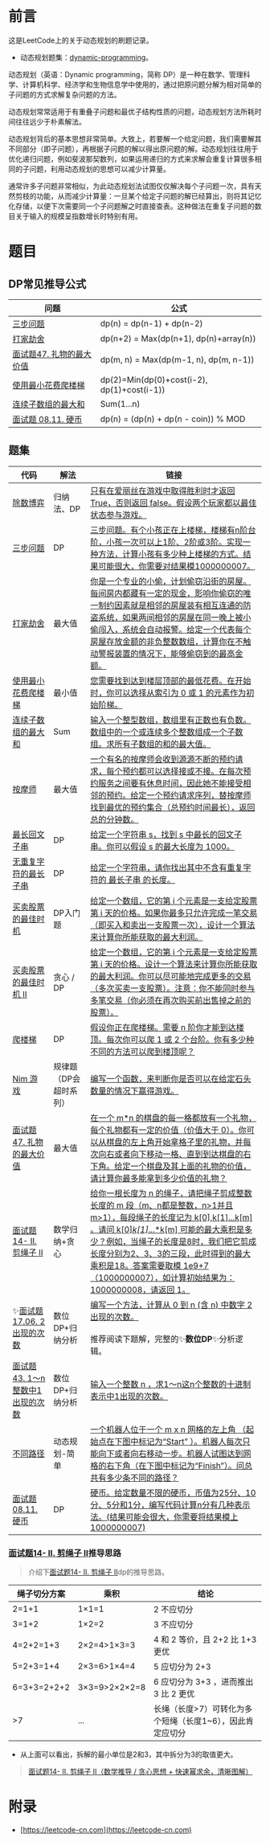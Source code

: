 # 前言

这是LeetCode上的关于动态规划的刷题记录。

 - 动态规划题集：[dynamic-programming](https://leetcode-cn.com/tag/dynamic-programming/)。

动态规划（英语：Dynamic programming，简称 DP）是一种在数学、管理科学、计算机科学、经济学和生物信息学中使用的，通过把原问题分解为相对简单的子问题的方式求解复杂问题的方法。

动态规划常常适用于有重叠子问题和最优子结构性质的问题，动态规划方法所耗时间往往远少于朴素解法。

动态规划背后的基本思想非常简单。大致上，若要解一个给定问题，我们需要解其不同部分（即子问题），再根据子问题的解以得出原问题的解。动态规划往往用于优化递归问题，例如斐波那契数列，如果运用递归的方式来求解会重复计算很多相同的子问题，利用动态规划的思想可以减少计算量。

通常许多子问题非常相似，为此动态规划法试图仅仅解决每个子问题一次，具有天然剪枝的功能，从而减少计算量：一旦某个给定子问题的解已经算出，则将其记忆化存储，以便下次需要同一个子问题解之时直接查表。这种做法在重复子问题的数目关于输入的规模呈指数增长时特别有用。


# 题目

## DP常见推导公式

| 问题 | 公式 |
| ---- | ---- |
| [三步问题](WaysToStep.java) | dp(n) = dp(n-1) + dp(n-2) |
| [打家劫舍](Rob.java) | dp(n+2) = Max(dp(n+1), dp(n)+array(n)) |
| [面试题47. 礼物的最大价值](MaxValue.java) | dp(m, n) = Max(dp(m-1, n), dp(m, n-1)) |
| [使用最小花费爬楼梯](MinCostClimbingStairs.java) | dp(2)=Min(dp(0)+cost(i-2), dp(1)+cost(i-1)) |
| [连续子数组的最大和](MaxSubArray.java) | Sum(1...n) |
| [面试题 08.11. 硬币](WaysToChange.java) | dp(n) = (dp(n) + dp(n - coin)) % MOD |

## 题集

| 代码 | 解法 | 链接 |
| ---- | ---- | ---- |
| [除数博弈](DivisorGame.java) |  归纳法、DP | [只有在爱丽丝在游戏中取得胜利时才返回 True，否则返回 false。假设两个玩家都以最佳状态参与游戏。](https://leetcode-cn.com/problems/divisor-game/) |
| [三步问题](WaysToStep.java) |  DP  | [三步问题。有个小孩正在上楼梯，楼梯有n阶台阶，小孩一次可以上1阶、2阶或3阶。实现一种方法，计算小孩有多少种上楼梯的方式。结果可能很大，你需要对结果模1000000007。](https://leetcode-cn.com/problems/three-steps-problem-lcci/) |
| [打家劫舍](Rob.java) | 最大值 | [你是一个专业的小偷，计划偷窃沿街的房屋。每间房内都藏有一定的现金，影响你偷窃的唯一制约因素就是相邻的房屋装有相互连通的防盗系统，如果两间相邻的房屋在同一晚上被小偷闯入，系统会自动报警。给定一个代表每个房屋存放金额的非负整数数组，计算你在不触动警报装置的情况下，能够偷窃到的最高金额。](https://leetcode-cn.com/problems/house-robber/) |
| [使用最小花费爬楼梯](MinCostClimbingStairs.java) |  最小值 | [您需要找到达到楼层顶部的最低花费。在开始时，你可以选择从索引为 0 或 1 的元素作为初始阶梯。](https://leetcode-cn.com/problems/min-cost-climbing-stairs/) |
| [连续子数组的最大和](MaxSubArray.java) | Sum | [输入一个整型数组，数组里有正数也有负数。数组中的一个或连续多个整数组成一个子数组。求所有子数组的和的最大值。](https://leetcode-cn.com/problems/lian-xu-zi-shu-zu-de-zui-da-he-lcof/) |
| [按摩师](Massage.java) | 最大值 | [一个有名的按摩师会收到源源不断的预约请求，每个预约都可以选择接或不接。在每次预约服务之间要有休息时间，因此她不能接受相邻的预约。给定一个预约请求序列，替按摩师找到最优的预约集合（总预约时间最长），返回总的分钟数。](https://leetcode-cn.com/problems/the-masseuse-lcci/) |
| [最长回文子串](LongestPalindrome.java) | DP | [给定一个字符串 s，找到 s 中最长的回文子串。你可以假设 s 的最大长度为 1000。](https://leetcode-cn.com/problems/longest-palindromic-substring/) |
| [无重复字符的最长子串](LengthOfLongestSubstring.java) | DP | [给定一个字符串，请你找出其中不含有重复字符的 最长子串 的长度。](https://leetcode-cn.com/problems/longest-substring-without-repeating-characters/) |
| [买卖股票的最佳时机](MaxProfit.java) | DP入门题 | [给定一个数组，它的第 i 个元素是一支给定股票第 i 天的价格。如果你最多只允许完成一笔交易（即买入和卖出一支股票一次），设计一个算法来计算你所能获取的最大利润。](https://leetcode-cn.com/problems/best-time-to-buy-and-sell-stock/) |
| [买卖股票的最佳时机 II](MaxProfit2.java) | 贪心 / DP  | [给定一个数组，它的第 i 个元素是一支给定股票第 i 天的价格。设计一个算法来计算你所能获取的最大利润。你可以尽可能地完成更多的交易（多次买卖一支股票）。注意：你不能同时参与多笔交易（你必须在再次购买前出售掉之前的股票）。](https://leetcode-cn.com/problems/best-time-to-buy-and-sell-stock-ii/) |
| [爬楼梯](ClimbStairs.java) | DP | [假设你正在爬楼梯。需要 n 阶你才能到达楼顶。每次你可以爬 1 或 2 个台阶。你有多少种不同的方法可以爬到楼顶呢？](https://leetcode-cn.com/problems/climbing-stairs/) |
| [Nim 游戏](CanWinNim.java) |  规律题（DP会超时系列） | [编写一个函数，来判断你是否可以在给定石头数量的情况下赢得游戏。](https://leetcode-cn.com/problems/nim-game/) |
| [面试题47. 礼物的最大价值](MaxValue.java) | 最大值 | [在一个 m*n 的棋盘的每一格都放有一个礼物，每个礼物都有一定的价值（价值大于 0）。你可以从棋盘的左上角开始拿格子里的礼物，并每次向右或者向下移动一格、直到到达棋盘的右下角。给定一个棋盘及其上面的礼物的价值，请计算你最多能拿到多少价值的礼物？](https://leetcode-cn.com/problems/li-wu-de-zui-da-jie-zhi-lcof/) |
| [面试题14- II. 剪绳子 II](CuttingRope.java) |  数学归纳+贪心  | [给你一根长度为 n 的绳子，请把绳子剪成整数长度的 m 段（m、n都是整数，n>1并且m>1），每段绳子的长度记为 k[0],k[1]...k[m] 。请问 k[0]*k[1]*...*k[m] 可能的最大乘积是多少？例如，当绳子的长度是8时，我们把它剪成长度分别为2、3、3的三段，此时得到的最大乘积是18。答案需要取模 1e9+7（1000000007），如计算初始结果为：1000000008，请返回 1。](https://leetcode-cn.com/problems/jian-sheng-zi-ii-lcof/) |
| ✨[面试题 17.06. 2出现的次数](NumberOf2sInRange.java) | 数位DP+归纳分析 | [编写一个方法，计算从 0 到 n (含 n) 中数字 2 出现的次数。](https://leetcode-cn.com/problems/number-of-2s-in-range-lcci/)<br/><br/>推荐阅读下题解，完整的✨**数位DP**✨分析逻辑。 |
| [面试题43. 1～n整数中1出现的次数](CountDigitOne.java) | 数位DP+归纳分析 | [输入一个整数 n ，求1～n这n个整数的十进制表示中1出现的次数。](https://leetcode-cn.com/problems/1nzheng-shu-zhong-1chu-xian-de-ci-shu-lcof/) |
| [不同路径](UniquePaths.java) | 动态规划-简单 | [一个机器人位于一个 m x n 网格的左上角 （起始点在下图中标记为“Start” ）。机器人每次只能向下或者向右移动一步。机器人试图达到网格的右下角（在下图中标记为“Finish”）。问总共有多少条不同的路径？](https://leetcode-cn.com/problems/unique-paths/) |
| [面试题 08.11. 硬币](WaysToChange.java) | DP | [硬币。给定数量不限的硬币，币值为25分、10分、5分和1分，编写代码计算n分有几种表示法。(结果可能会很大，你需要将结果模上1000000007)](https://leetcode-cn.com/problems/coin-lcci/) |

### [面试题14- II. 剪绳子 II](CuttingRope.java)推导思路

> 介绍下[面试题14- II. 剪绳子 II](CuttingRope.java)dp的推导思路。

| 绳子切分方案 | 乘积 | 结论 |
| ---- | ---- | ---- |
| 2=1+1 | 1×1=1 | 2 不应切分 |
| 3=1+2 | 1×2=2 | 3 不应切分 |
| 4=2+2=1+3 | 2×2=4>1×3=3 | 4 和 2 等价，且 2+2 比 1+3 更优 |
| 5=2+3=1+4 | 2×3=6>1×4=4 | 5 应切分为 2+3 |
| 6=3+3=2+2+2 | 3×3=9>2×2×2=8 | 6 应切分为 3+3 ，进而推出 3 比 2 更优 |
| >7 | ... | 长绳（长度>7）可转化为多个短绳（长度1~6），因此肯定应切分 |

 - 从上面可以看出，拆解的最小单位是2和3，其中拆分为3的取值更大。

> [面试题14- II. 剪绳子 II（数学推导 / 贪心思想 + 快速幂求余，清晰图解）](https://leetcode-cn.com/problems/jian-sheng-zi-ii-lcof/solution/mian-shi-ti-14-ii-jian-sheng-zi-iitan-xin-er-fen-f/)

# 附录

 - [https://leetcode-cn.com](https://leetcode-cn.com)